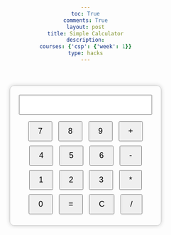 ```yaml
---
toc: True
comments: True
layout: post
title: Simple Calculator
description:
courses: {'csp': {'week': 1}}
type: hacks
---
```



<html lang="en">
<head>
<meta charset="UTF-8">
<meta name="viewport" content="width=device-width, initial-scale=1.0">
<title>Calculator</title>
<style>
  body {
    font-family: Arial, sans-serif;
    text-align: center;
    margin: 0;
    padding: 0;
  }
  #calculator {
    width: 300px;
    margin: 50px auto;
    border: 1px solid #ccc;
    padding: 20px;
    border-radius: 10px;
    box-shadow: 0 0 10px rgba(0, 0, 0, 0.2);
  }
  input[type="text"] {
    width: 100%;
    padding: 10px;
    font-size: 18px;
    margin-bottom: 10px;
  }
  button {
    font-size: 18px;
    padding: 10px 20px;
    margin: 5px;
    cursor: pointer;
  }
</style>
</head>
<body>
<div id="calculator">
  <input type="text" id="result" readonly>
  <button onclick="appendNumber('7')">7</button>
  <button onclick="appendNumber('8')">8</button>
  <button onclick="appendNumber('9')">9</button>
  <button onclick="appendOperator('+')">+</button><br>
  <button onclick="appendNumber('4')">4</button>
  <button onclick="appendNumber('5')">5</button>
  <button onclick="appendNumber('6')">6</button>
  <button onclick="appendOperator('-')">-</button><br>
  <button onclick="appendNumber('1')">1</button>
  <button onclick="appendNumber('2')">2</button>
  <button onclick="appendNumber('3')">3</button>
  <button onclick="appendOperator('*')">*</button><br>
  <button onclick="appendNumber('0')">0</button>
  <button onclick="calculate()">=</button>
  <button onclick="clearResult()">C</button>
  <button onclick="appendOperator('/')">/</button><br>
</div>

<script>
  let currentInput = "";

  function appendNumber(number) {
    currentInput += number;
    document.getElementById("result").value = currentInput;
  }

  function appendOperator(operator) {
    currentInput += operator;
    document.getElementById("result").value = currentInput;
  }

  function calculate() {
    try {
      currentInput = eval(currentInput);
      document.getElementById("result").value = currentInput;
    } catch (error) {
      document.getElementById("result").value = "Error";
    }
  }

  function clearResult() {
    currentInput = "";
    document.getElementById("result").value = "";
  }
</script>
</body>
</html>
